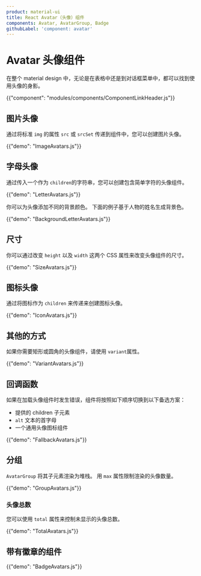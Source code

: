 ```yaml
---
product: material-ui
title: React Avatar（头像）组件
components: Avatar, AvatarGroup, Badge
githubLabel: 'component: avatar'
---
```


# Avatar 头像组件

<p class="description">在整个 material design 中，无论是在表格中还是到对话框菜单中，都可以找到使用头像的身影。</p>

{{"component": "modules/components/ComponentLinkHeader.js"}}

## 图片头像

通过将标准 `img` 的属性 `src` 或 `srcSet` 传递到组件中，您可以创建图片头像。

{{"demo": "ImageAvatars.js"}}

## 字母头像

通过传入一个作为 `children`的字符串，您可以创建包含简单字符的头像组件。

{{"demo": "LetterAvatars.js"}}

你可以为头像添加不同的背景颜色。 下面的例子基于人物的姓名生成背景色。

{{"demo": "BackgroundLetterAvatars.js"}}

## 尺寸

你可以通过改变 `height` 以及 `width` 这两个 CSS 属性来改变头像组件的尺寸。

{{"demo": "SizeAvatars.js"}}

## 图标头像

通过将图标作为 `children` 来传递来创建图标头像。

{{"demo": "IconAvatars.js"}}

## 其他的方式

如果你需要矩形或圆角的头像组件，请使用 `variant`属性。

{{"demo": "VariantAvatars.js"}}

## 回调函数

如果在加载头像组件时发生错误，组件将按照如下顺序切换到以下备选方案：

- 提供的 children 子元素
- `alt` 文本的首字母
- 一个通用头像图标组件

{{"demo": "FallbackAvatars.js"}}

## 分组

`AvatarGroup` 将其子元素渲染为堆栈。 用 `max` 属性限制渲染的头像数量。

{{"demo": "GroupAvatars.js"}}

### 头像总数

您可以使用 `total` 属性来控制未显示的头像总数。

{{"demo": "TotalAvatars.js"}}

## 带有徽章的组件

{{"demo": "BadgeAvatars.js"}}
